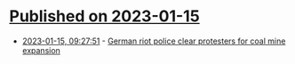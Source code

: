 # [Published on 2023-01-15](index.md)

* [2023-01-15, 09:27:51](https://news.ycombinator.com/item?id=34388063) - [German riot police clear protesters for coal mine expansion](https://www.cnn.com/2023/01/14/europe/lutzerath-germany-coal-protests-climate-intl/index.html)
